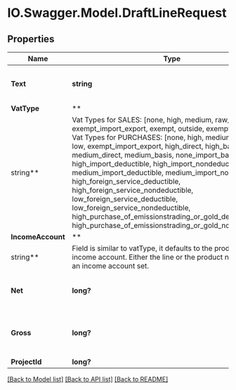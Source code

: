 # IO.Swagger.Model.DraftLineRequest

## Properties

 Name              | Type                                                                                                                                                                                                                                                                                                                                                                                                                                                                                                                                                                                                                                         | Description                                                      | Notes
-------------------|----------------------------------------------------------------------------------------------------------------------------------------------------------------------------------------------------------------------------------------------------------------------------------------------------------------------------------------------------------------------------------------------------------------------------------------------------------------------------------------------------------------------------------------------------------------------------------------------------------------------------------------------|------------------------------------------------------------------|------------
 **Text**          | **string**                                                                                                                                                                                                                                                                                                                                                                                                                                                                                                                                                                                                                                   | Description of the sale/purchase line.                           |
 **VatType**       | **
 string**          | Vat Types for SALES: [none, high, medium, raw_fish, low, exempt_import_export, exempt, outside, exempt_reverse] Vat Types for PURCHASES: [none, high, medium, raw_fish, low, exempt_import_export, high_direct, high_basis, medium_direct, medium_basis, none_import_basis, high_import_deductible, high_import_nondeductible, medium_import_deductible, medium_import_nondeductible, high_foreign_service_deductible, high_foreign_service_nondeductible, low_foreign_service_deductible, low_foreign_service_nondeductible, high_purchase_of_emissionstrading_or_gold_deductible, high_purchase_of_emissionstrading_or_gold_nondeductible] |
 **IncomeAccount** | **
 string**          | Field is similar to vatType, it defaults to the product&#x27;s income account. Either the line or the product needs to have an income account set.                                                                                                                                                                                                                                                                                                                                                                                                                                                                                           |
 **Net**           | **long?**                                                                                                                                                                                                                                                                                                                                                                                                                                                                                                                                                                                                                                    | Net amount (in creditNote currency) in cents.                    |
 **Gross**         | **long?**                                                                                                                                                                                                                                                                                                                                                                                                                                                                                                                                                                                                                                    | Gross amount (&#x3D; net+VAT) (in creditNote currency) in cents. |
 **ProjectId**     | **long?**                                                                                                                                                                                                                                                                                                                                                                                                                                                                                                                                                                                                                                    |                                                                  | [optional]

[[Back to Model list]](../README.md#documentation-for-models) [[Back to API list]](../README.md#documentation-for-api-endpoints) [[Back to README]](../README.md)

